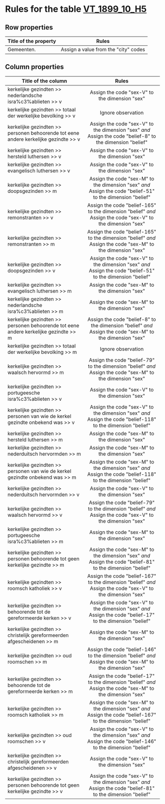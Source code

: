 # Rules for the table [VT_1899_10_H5](https://github.com/cgueret/DataDump/blob/master/xls-marked/VT_1899_10_H5_marked.xls?raw=true)
## Row properties
| Title of the property | Rules |
| --------------------- |:-----:|
| Gemeenten. | Assign a value from the "city" codes |
## Column properties
| Title of the column | Rules |
| --------------------- |:-----:|
| kerkelijke gezindten >> nederlandsche isra%c3%ablieten >> v | Assign the code "sex-V" to the dimension "sex" |
| kerkelijke gezindten >> totaal der werkelijke bevolking >> v | Ignore observation |
| kerkelijke gezindten >> personen behoorende tot eene andere kerkelijke gezindte >> v | Assign the code "sex-V" to the dimension "sex" *and* Assign the code "belief-8" to the dimension "belief" |
| kerkelijke gezindten >> hersteld luthersen >> v | Assign the code "sex-V" to the dimension "sex" |
| kerkelijke gezindten >> evangelisch luthersen >> v | Assign the code "sex-V" to the dimension "sex" |
| kerkelijke gezindten >> doopsgezinden >> m | Assign the code "sex-M" to the dimension "sex" *and* Assign the code "belief-51" to the dimension "belief" |
| kerkelijke gezindten >> remonstranten >> v | Assign the code "belief-165" to the dimension "belief" *and* Assign the code "sex-V" to the dimension "sex" |
| kerkelijke gezindten >> remonstranten >> m | Assign the code "belief-165" to the dimension "belief" *and* Assign the code "sex-M" to the dimension "sex" |
| kerkelijke gezindten >> doopsgezinden >> v | Assign the code "sex-V" to the dimension "sex" *and* Assign the code "belief-51" to the dimension "belief" |
| kerkelijke gezindten >> evangelisch luthersen >> m | Assign the code "sex-M" to the dimension "sex" |
| kerkelijke gezindten >> nederlandsche isra%c3%ablieten >> m | Assign the code "sex-M" to the dimension "sex" |
| kerkelijke gezindten >> personen behoorende tot eene andere kerkelijke gezindte >> m | Assign the code "belief-8" to the dimension "belief" *and* Assign the code "sex-M" to the dimension "sex" |
| kerkelijke gezindten >> totaal der werkelijke bevolking >> m | Ignore observation |
| kerkelijke gezindten >> waalsch hervormd >> m | Assign the code "belief-79" to the dimension "belief" *and* Assign the code "sex-M" to the dimension "sex" |
| kerkelijke gezindten >> portugeesche isra%c3%ablieten >> v | Assign the code "sex-V" to the dimension "sex" |
| kerkelijke gezindten >> personen van wie de kerkel gezindte onbekend was >> v | Assign the code "sex-V" to the dimension "sex" *and* Assign the code "belief-118" to the dimension "belief" |
| kerkelijke gezindten >> hersteld luthersen >> m | Assign the code "sex-M" to the dimension "sex" |
| kerkelijke gezindten >> nederduitsch hervormden >> m | Assign the code "sex-M" to the dimension "sex" |
| kerkelijke gezindten >> personen van wie de kerkel gezindte onbekend was >> m | Assign the code "sex-M" to the dimension "sex" *and* Assign the code "belief-118" to the dimension "belief" |
| kerkelijke gezindten >> nederduitsch hervormden >> v | Assign the code "sex-V" to the dimension "sex" |
| kerkelijke gezindten >> waalsch hervormd >> v | Assign the code "belief-79" to the dimension "belief" *and* Assign the code "sex-V" to the dimension "sex" |
| kerkelijke gezindten >> portugeesche isra%c3%ablieten >> m | Assign the code "sex-M" to the dimension "sex" |
| kerkelijke gezindten >> personen behoorende tot geen kerkelijke gezindte >> m | Assign the code "sex-M" to the dimension "sex" *and* Assign the code "belief-81" to the dimension "belief" |
| kerkelijke gezindten >> roomsch katholiek >> v | Assign the code "belief-167" to the dimension "belief" *and* Assign the code "sex-V" to the dimension "sex" |
| kerkelijke gezindten >> behoorende tot de gereformeerde kerken >> v | Assign the code "sex-V" to the dimension "sex" *and* Assign the code "belief-17" to the dimension "belief" |
| kerkelijke gezindten >> christelijk gereformeerden afgescheidenen >> m | Assign the code "sex-M" to the dimension "sex" |
| kerkelijke gezindten >> oud roomschen >> m | Assign the code "belief-146" to the dimension "belief" *and* Assign the code "sex-M" to the dimension "sex" |
| kerkelijke gezindten >> behoorende tot de gereformeerde kerken >> m | Assign the code "belief-17" to the dimension "belief" *and* Assign the code "sex-M" to the dimension "sex" |
| kerkelijke gezindten >> roomsch katholiek >> m | Assign the code "sex-M" to the dimension "sex" *and* Assign the code "belief-167" to the dimension "belief" |
| kerkelijke gezindten >> oud roomschen >> v | Assign the code "sex-V" to the dimension "sex" *and* Assign the code "belief-146" to the dimension "belief" |
| kerkelijke gezindten >> christelijk gereformeerden afgescheidenen >> v | Assign the code "sex-V" to the dimension "sex" |
| kerkelijke gezindten >> personen behoorende tot geen kerkelijke gezindte >> v | Assign the code "sex-V" to the dimension "sex" *and* Assign the code "belief-81" to the dimension "belief" |
